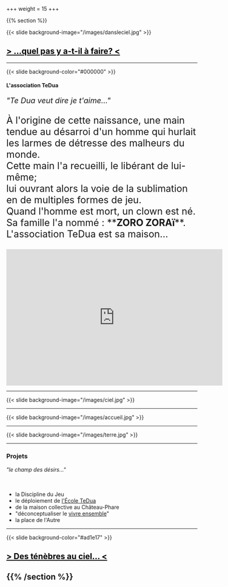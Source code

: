 +++
weight = 15
+++


{{% section %}}


{{< slide background-image="/images/dansleciel.jpg" >}}
<h2> <a href="http://localhost:1313/#/5/1" style="color:black"> > ...quel pas y a-t-il à faire? < </a> </h2>

---

{{< slide background-color="#000000" >}}

#### L'association TeDua
<p style="font-size:20px;"><i>"Te Dua veut dire je t'aime..."</i></p>
<p style="font-size:25px;">À l'origine de cette naissance,   
une main tendue au désarroi d'un homme qui hurlait les larmes de détresse des malheurs du monde.<br>  
Cette main l'a recueilli, le libérant de lui-même;<br>  
lui ouvrant alors la voie de la sublimation en de multiples formes de jeu.<br>  
Quand l'homme est mort, un clown est né.<br>  
Sa famille l'a nommé : **<strong>ZORO ZORAï</strong>**.<br> L'association TeDua est sa maison...</p> 
<iframe src="https://player.vimeo.com/video/394207199" width="570" height="360" frameborder="0" allow="autoplay; fullscreen" allowfullscreen></iframe>

---

{{< slide background-image="/images/ciel.jpg" >}}

---


{{< slide background-image="/images/accueil.jpg" >}}


---

{{< slide background-image="/images/terre.jpg" >}}

---

### Projets
*"le champ des désirs..."*
<br><br><br>

- la Discipline du Jeu
- le déploiement de <a href="https://www.association-tedua.fr/" target="_blank">l'École TeDua</a> 
- de la maison collective au Château-Phare
- "déconceptualiser le <a href="https://blog.association-tedua.fr" target="_blank">vivre ensemble</a>"  
- la place de l'Autre

---

{{< slide background-color="#ad1e17" >}}

<h2> <a href="http://localhost:1313/#/5" style="color:black"> <u> > Des ténèbres au ciel... < </u></a> <h2>

{{% /section %}}


<!--</p>-->

